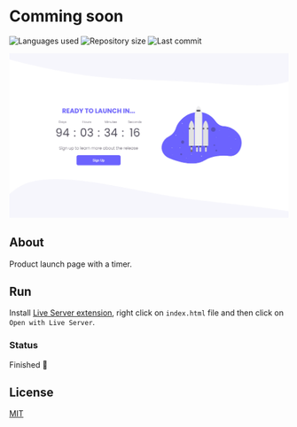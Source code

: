 # Comming soon

![Languages used](https://img.shields.io/github/languages/count/isadfrn/coming-soon?style=flat-square)
![Repository size](https://img.shields.io/github/repo-size/isadfrn/coming-soon?style=flat-square)
![Last commit](https://img.shields.io/github/last-commit/isadfrn/coming-soon?style=flat-square)

![](./assets/img/demo.gif)

## About

Product launch page with a timer.

## Run

Install [Live Server extension](https://marketplace.visualstudio.com/items?itemName=ritwickdey.LiveServer), right click on `index.html` file and then click on `Open with Live Server`.

### Status

Finished 🛑

## License

[MIT](/LICENSE)
